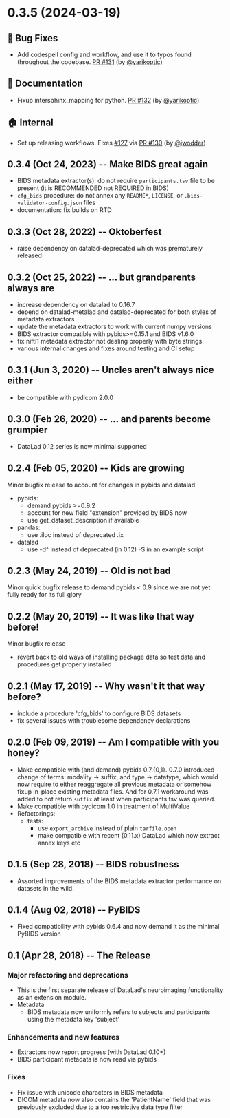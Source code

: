 
<a id='changelog-0.3.5'></a>
# 0.3.5 (2024-03-19)

## 🐛 Bug Fixes

- Add codespell config and workflow, and use it to typos found throughout the codebase.  [PR #131](https://github.com/datalad/datalad-neuroimaging/pull/131) (by [@yarikoptic](https://github.com/yarikoptic))

## 📝 Documentation

- Fixup intersphinx_mapping for python.  [PR #132](https://github.com/datalad/datalad-neuroimaging/pull/132) (by [@yarikoptic](https://github.com/yarikoptic))

## 🏠 Internal

- Set up releasing workflows.  Fixes [#127](https://github.com/datalad/datalad-neuroimaging/issues/127) via [PR #130](https://github.com/datalad/datalad-neuroimaging/pull/130) (by [@jwodder](https://github.com/jwodder))
## 0.3.4 (Oct 24, 2023) -- Make BIDS great again

- BIDS metadata extractor(s): do not require `participants.tsv` file to be present
  (it is RECOMMENDED not REQUIRED in BIDS)
- `cfg_bids` procedure: do not annex any `README*`, `LICENSE`, or
  `.bids-validator-config.json` files
- documentation: fix builds on RTD

## 0.3.3 (Oct 28, 2022) -- Oktoberfest

- raise dependency on datalad-deprecated which was prematurely released

## 0.3.2 (Oct 25, 2022) -- ... but grandparents always are

- increase dependency on datalad to 0.16.7
- depend on datalad-metalad and datalad-deprecated for both styles of metadata
  extractors
- update the metadata extractors to work with current numpy versions
- BIDS extractor compatible with pybids>=0.15.1 and BIDS v1.6.0
- fix nifti1 metadata extractor not dealing properly with byte strings
- various internal changes and fixes around testing and CI setup

## 0.3.1 (Jun 3, 2020) -- Uncles aren't always nice either

- be compatible with pydicom 2.0.0

## 0.3.0 (Feb 26, 2020) -- ... and parents become grumpier

- DataLad 0.12 series is now minimal supported

## 0.2.4 (Feb 05, 2020) -- Kids are growing

Minor bugfix release to account for changes in pybids and datalad

- pybids:
  - demand pybids >=0.9.2
  - account for new field  "extension" provided by BIDS now
  - use get_dataset_description if available
- pandas:
  - use .iloc instead of deprecated .ix
- datalad
  - use -d^ instead of deprecated (in 0.12) -S in an example script

## 0.2.3 (May 24, 2019) -- Old is not bad

Minor quick bugfix release to demand pybids < 0.9 since we are not yet fully
ready for its full glory

## 0.2.2 (May 20, 2019) -- It was like that way before!

Minor bugfix release
- revert back to old ways of installing package data so test data and procedures
  get properly installed

## 0.2.1 (May 17, 2019) -- Why wasn't it that way before?

- include a procedure 'cfg_bids' to configure BIDS datasets
- fix several issues with troublesome dependency declarations

## 0.2.0 (Feb 09, 2019) -- Am I compatible with you honey?

- Make compatible with (and demand) pybids 0.7.{0,1}.  0.7.0 introduced
  change of terms: modality -> suffix, and type -> datatype, which would now
  require to either reaggregate all previous metadata or somehow fixup
  in-place existing metadata files. And for 0.7.1 workaround was added to
  not return `suffix` at least when participants.tsv was queried.
- Make compatible with pydicom 1.0 in treatment of MultiValue
- Refactorings:
  - tests: 
    - use `export_archive` instead of plain `tarfile.open`
    - make compatible with recent (0.11.x) DataLad which now extract annex
      keys etc

## 0.1.5 (Sep 28, 2018) -- BIDS robustness

- Assorted improvements of the BIDS metadata extractor performance on datasets
  in the wild.

## 0.1.4 (Aug 02, 2018) -- PyBIDS

- Fixed compatibility with pybids 0.6.4 and now demand it as the minimal
  PyBIDS version

## 0.1 (Apr 28, 2018) -- The Release

### Major refactoring and deprecations

- This is the first separate release of DataLad's neuroimaging functionality as an
  extension module.
- Metadata
  - BIDS metadata now uniformly refers to subjects and participants using the
    metadata key 'subject' 

### Enhancements and new features

- Extractors now report progress (with DataLad 0.10+)
- BIDS participant metadata is now read via pybids

### Fixes

- Fix issue with unicode characters in BIDS metadata
- DICOM metadata now also contains the 'PatientName' field that was previously
  excluded due to a too restrictive data type filter
